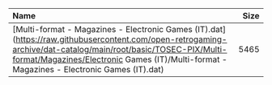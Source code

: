 |Name|Size|
|:---|---:|
|[Multi-format - Magazines - Electronic Games (IT).dat](https://raw.githubusercontent.com/open-retrogaming-archive/dat-catalog/main/root/basic/TOSEC-PIX/Multi-format/Magazines/Electronic Games (IT)/Multi-format - Magazines - Electronic Games (IT).dat)|5465|
